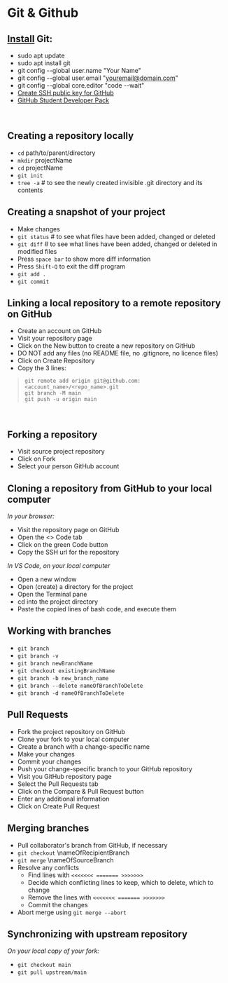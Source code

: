 # **Git & Github**

## [Install](https://www.digitalocean.com/community/tutorials/how-to-install-git-on-ubuntu-20-04) Git:

+ sudo apt update
+ sudo apt install git
+ git config --global user.name "Your Name"
+ git config --global user.email "youremail@domain.com"
+ git config --global core.editor "code --wait"
+ [Create SSH public key for GitHub](https://docs.github.com/en/github/authenticating-to-github/connecting-to-github-with-ssh)
+ [GitHub Student Developer Pack](https://gist.github.com/LeandroDCI/b9f53690be5f2aaef2e93913bab5ff13)

<br>

## Creating a repository locally
+  `cd` path/to/parent/directory
+  `mkdir` projectName
+ `cd` projectName
+ `git init`
+ `tree -a` # to see the newly created invisible .git directory and its contents

## Creating a snapshot of your project

+  Make changes
+  `git status` # to see what files have been added, changed or deleted
+  `git diff` # to see what lines have been added, changed or deleted in modified files
+  Press `space bar` to show more diff information
+  Press `Shift-Q` to exit the diff program
+  `git add .`
+  `git commit`

## Linking a local repository to a remote repository on GitHub

+ Create an account on GitHub
+ Visit your repository page
+ Click on the New button to create a new repository on GitHub
+ DO NOT add any files (no README file, no .gitignore, no licence files)
+ Click on Create Repository
+ Copy the 3 lines:

> `git remote add origin git@github.com:<account_name>/<repo_name>.git` <br>
 `git branch -M main` <br>
 `git push -u origin main`
<br> 


 ## Forking a repository
+ Visit source project repository
+ Click on Fork
+ Select your person GitHub account


## Cloning a repository from GitHub to your local computer

 _In your browser:_

+ Visit the repository page on GitHub
+ Open the <> Code tab
+ Click on the green Code button
+ Copy the SSH url for the repository
 
 _In VS Code, on your local computer_

+ Open a new window
+ Open (create) a directory for the project
+ Open the Terminal pane
+ cd into the project directory
+ Paste the copied lines of bash code, and execute them

## Working with branches

+ `git branch`
+ `git branch -v`
+ `git branch newBranchName`
+ `git checkout existingBranchName`
+ `git branch -b new_branch_name`
+ `git branch --delete nameOfBranchToDelete`
+ `git branch -d nameOfBranchToDelete`


## Pull Requests

+ Fork the project repository on GitHub
+ Clone your fork to your local computer
+ Create a branch with a change-specific name
+ Make your changes
+ Commit your changes
+ Push your change-specific branch to your GitHub repository
+ Visit you GitHub repository page
+ Select the Pull Requests tab
+ Click on the Compare & Pull Request button
+ Enter any additional information
+ Click on Create Pull Request


## Merging branches

+ Pull collaborator's branch from GitHub, if necessary
+ `git checkout` \nameOfRecipientBranch
+ `git merge` \nameOfSourceBranch
+ Resolve any conflicts
    * Find lines with `<<<<<<< ======= >>>>>>>`
    * Decide which conflicting lines to keep, which to delete, which to change
    * Remove the lines with `<<<<<<< ======= >>>>>>>`
    * Commit the changes
+ Abort merge using `git merge --abort`

## Synchronizing with upstream repository
_On your local copy of your fork:_

+ `git checkout main`
+ `git pull upstream/main`
